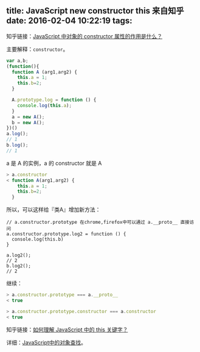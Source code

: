 title: JavaScript new constructor this 来自知乎
date: 2016-02-04 10:22:19
tags:
---

知乎链接：[JavaScript 中对象的 constructor 属性的作用是什么？](https://www.zhihu.com/question/19951896)

主要解释：`constructor`。

```js
var a,b;
(function(){
  function A (arg1,arg2) {
    this.a = 1;
    this.b=2; 
  }

  A.prototype.log = function () {
    console.log(this.a);
  }
  a = new A();
  b = new A();
})()
a.log();
// 1
b.log();
// 1
```

a 是 A 的实例，a 的 constructor 就是 A

```js
> a.constructor
< function A(arg1,arg2) {
    this.a = 1;
    this.b=2; 
  }
```

所以，可以这样给『类A』增加新方法：

```
// a.constructor.prototype 在chrome,firefox中可以通过 a.__proto__ 直接访问
a.constructor.prototype.log2 = function () {
  console.log(this.b)
}

a.log2();
// 2
b.log2();
// 2
```

继续：

```js
> a.constructor.prototype === a.__proto__
< true
```

```js
> a.constructor.prototype.constructor === a.constructor
< true
```

知乎链接：[如何理解 JavaScript 中的 this 关键字？](https://www.zhihu.com/question/19636194)

详细：[JavaScript中的对象查找](http://otakustay.com/object-lookup-in-javascript/)。
